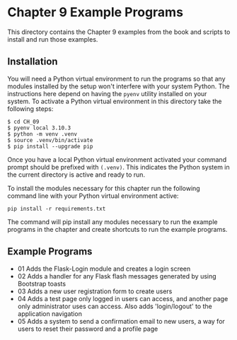 # Chapter 9 Example Programs

This directory contains the Chapter 9 examples from the book and scripts to install and run those examples.

## Installation

You will need a Python virtual environment to run the programs so that any modules installed by the setup won't interfere with your system Python. The instructions here depend on having the `pyenv` utility installed on your system. To activate a Python virtual environment in this directory take the following steps:

```console
$ cd CH_09
$ pyenv local 3.10.3
$ python -m venv .venv
$ source .venv/bin/activate
$ pip install --upgrade pip
```

Once you have a local Python virtual environment activated your command prompt should be prefixed with `(.venv)`. This indicates the Python system in the current directory is active and ready to run.

To install the modules necessary for this chapter run the following command line with your Python virtual environment active:

```console
pip install -r requirements.txt
```

The command will pip install any modules necessary to run the example programs in the chapter and create shortcuts to run the example programs.

## Example Programs

- 01 Adds the Flask-Login module and creates a login screen
- 02 Adds a handler for any Flask flash messages generated by using Bootstrap toasts
- 03 Adds a new user registration form to create users
- 04 Adds a test page only logged in users can access, and another page only administrator uses can access. Also adds 'login/logout' to the application navigation
- 05 Adds a system to send a confirmation email to new users, a way for users to reset their password and a profile page
